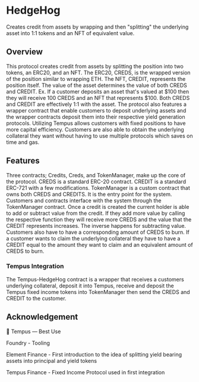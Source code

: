 # HedgeHog

Creates credit from assets by wrapping and then "splitting" the underlying asset into 1:1 tokens and an NFT of equivalent value.

## Overview
This protocol creates credit from assets by splitting the position into two tokens, an ERC20, and an NFT. The ERC20, CREDS, is the wrapped version of the position similar to wrapping ETH. The NFT, CREDIT, represents the position itself. The value of the asset determines the value of both CREDS and CREDIT. Ex. If a customer deposits an asset that's valued at $100 then they will receive 100 CREDS and an NFT that represents $100. Both CREDS and CREDIT are effectively 1:1 with the asset. The protocol also features a wrapper contract that enable customers to deposit underlying assets and the wrapper contracts deposit them into their respective yield generation protocols. Utilizing Tempus allows customers with fixed positions to have more capital efficiency. Customers are also able to obtain the underlying collateral they want without having to use multiple protocols which saves on time and gas.

## Features
Three contracts; Credits, Creds, and TokenManager, make up the core of the protocol. CREDS is a standard ERC-20 contract. CREDIT is a standard ERC-721 with a few modifications. TokenManager is a custom contract that owns both CREDS and CREDITS. It is the entry point for the system. Customers and contracts interface with the system through the TokenManager contract. Once a credit is created the current holder is able to add or subtract value from the credit. If they add more value by calling the respective function they will receive more CREDS and the value that the CREDIT represents increases. The inverse happens for subtracting value. Customers also have to have a corresponding amount of CREDS to burn. If a customer wants to claim the underlying collateral they have to have a CREDIT equal to the amount they want to claim and an equivalent amount of CREDS to burn.

### Tempus Integration
The Tempus-HedgeHog contract is a wrapper that receives a customers underlying collateral, deposit it into Tempus, receive and deposit the Tempus fixed income tokens into TokenManager then send the CREDS and CREDIT to the customer. 

## Acknowledgement

🥇 Tempus — Best Use

Foundry - Tooling

Element Finance - First introduction to the idea of splitting yield bearing assets into principal and yield tokens

Tempus Finance - Fixed Income Protocol used in first integration
